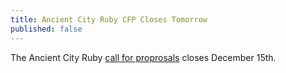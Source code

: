 ```yaml
---
title: Ancient City Ruby CFP Closes Tomorrow
published: false
---
```


The Ancient City Ruby [call for proprosals][cfp] closes December 15th.

[cfp]: LINK
